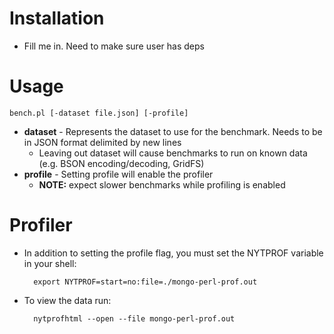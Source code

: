 # Installation

* Fill me in. Need to make sure user has deps

# Usage

	bench.pl [-dataset file.json] [-profile]
	
* **dataset** - Represents the dataset to use for the benchmark. Needs to be in JSON format delimited by new lines
	* Leaving out dataset will cause benchmarks to run on known data (e.g. BSON encoding/decoding, GridFS)
* **profile** - Setting profile will enable the profiler
	* **NOTE:** expect slower benchmarks while profiling is enabled

# Profiler

* In addition to setting the profile flag, you must set the NYTPROF variable in your shell:
	

		export NYTPROF=start=no:file=./mongo-perl-prof.out
	
* To view the data run:

		nytprofhtml --open --file mongo-perl-prof.out
		
 

	

